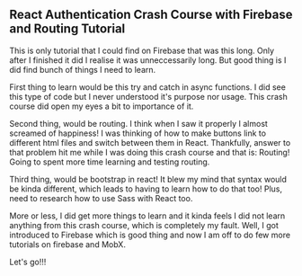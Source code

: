 <h2>React Authentication Crash Course with Firebase and Routing Tutorial</h2>

This is only tutorial that I could find on Firebase that was this long. Only after I finished it
did I realise it was unneccessarily long. But good thing is I did find bunch of things I need to learn.

First thing to learn would be this try and catch in async functions. I did see this type of code but I never understood it's 
purpose nor usage. This crash course did open my eyes a bit to importance of it.

Second thing, would be routing. I think when I saw it properly I almost screamed of happiness!
I was thinking of how to make buttons link to different html files and switch between them in React. Thankfully,
answer to that problem hit me while I was doing this crash course and that is: Routing! Going to spent more
time learning and testing routing.

Third thing, would be bootstrap in react! It blew my mind that syntax would be kinda different,
which leads to having to learn how to do that too! Plus, need to research how to use Sass with
React too.

More or less, I did get more things to learn and it kinda feels I did not learn anything 
from this crash course, which is completely my fault. Well, I got introduced to Firebase which is good thing
and now I am off to do few more tutorials on firebase and MobX.

Let's go!!!

